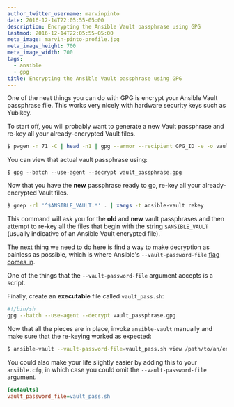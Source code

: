 ```yaml
---
author_twitter_username: marvinpinto
date: 2016-12-14T22:05:55-05:00
description: Encrypting the Ansible Vault passphrase using GPG
lastmod: 2016-12-14T22:05:55-05:00
meta_image: marvin-pinto-profile.jpg
meta_image_height: 700
meta_image_width: 700
tags:
  - ansible
  - gpg
title: Encrypting the Ansible Vault passphrase using GPG
---
```


One of the neat things you can do with GPG is encrypt your Ansible Vault
passphrase file. This works very nicely with hardware security keys such as
Yubikey.

To start off, you will probably want to generate a new Vault passphrase and
re-key all your already-encrypted Vault files.

``` bash
$ pwgen -n 71 -C | head -n1 | gpg --armor --recipient GPG_ID -e -o vault_passphrase.gpg
```

You can view that actual vault passphrase using:

``` batch
$ gpg --batch --use-agent --decrypt vault_passphrase.gpg
```

Now that you have the **new** passphrase ready to go, re-key all your
already-encrypted Vault files.

``` bash
$ grep -rl '^$ANSIBLE_VAULT.*' . | xargs -t ansible-vault rekey
```

This command will ask you for the **old** and **new** vault passphrases and
then attempt to re-key all the files that begin with the string
`$ANSIBLE_VAULT` (usually indicative of an Ansible Vault encrypted file).

The next thing we need to do here is find a way to make decryption as painless
as possible, which is where Ansible's `--vault-password-file` [flag comes
in][1].

One of the things that the `--vault-password-file` argument accepts is a
script.

Finally, create an **executable** file called `vault_pass.sh`:

``` bash
#!/bin/sh
gpg --batch --use-agent --decrypt vault_passphrase.gpg
```

Now that all the pieces are in place, invoke `ansible-vault` manually and make
sure that the re-keying worked as expected:

``` bash
$ ansible-vault --vault-password-file=vault_pass.sh view /path/to/an/encrypted/vault/file.yml
```

You could also make your life slightly easier by adding this to your
`ansible.cfg`, in which case you could omit the `--vault-password-file`
argument.

``` ini
[defaults]
vault_password_file=vault_pass.sh
```

[1]: https://docs.ansible.com/ansible/playbooks_vault.html
